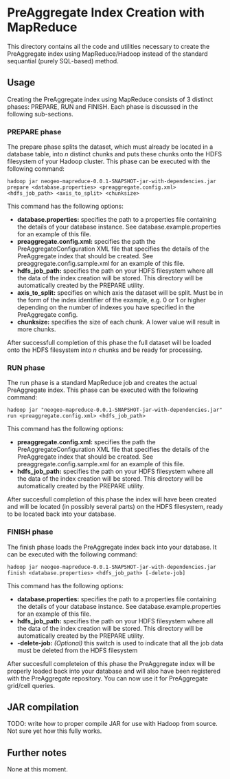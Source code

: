 # PreAggregate Index Creation with MapReduce

This directory contains all the code and utilities necessary to create the PreAggregate index using MapReduce/Hadoop instead of the standard sequantial (purely SQL-based) method.

## Usage
Creating the PreAggregate index using MapReduce consists of 3 distinct phases: PREPARE, RUN and FINISH. Each phase is discussed in the following sub-sections.

### PREPARE phase
The prepare phase splits the dataset, which must already be located in a database table, into *n* distinct chunks and puts these chunks onto the HDFS filesystem of your Hadoop cluster. This phase can be executed with the following command:

`hadoop jar neogeo-mapreduce-0.0.1-SNAPSHOT-jar-with-dependencies.jar prepare <database.properties> <preaggregate.config.xml> <hdfs_job_path> <axis_to_split> <chunksize>`

This command has the following options:

- **database.properties:** specifies the path to a properties file containing the details of your database instance. See database.example.properties for an example of this file.
- **preaggregate.config.xml:** specifies the path the PreAggregateConfiguration XML file that specifies the details of the PreAggregate index that should be created. See preaggregate.config.sample.xml for an example of this file.
- **hdfs_job_path:** specifies the path on your HDFS filesystem where all the data of the index creation will be stored. This directory will be automatically created by the PREPARE utility.
- **axis_to_split:** specifies on which axis the dataset will be split. Must be in the form of the index identifier of the example, e.g. 0 or 1 or higher depending on the number of indexes you have specified in the PreAggregate config.
- **chunksize:** specifies the size of each chunk. A lower value will result in more chunks.

After successfull completion of this phase the full dataset will be loaded onto the HDFS filesystem into *n* chunks and be ready for processing. 

### RUN phase
The run phase is a standard MapReduce job and creates the actual PreAggregate index. This phase can be executed with the following command:

`hadoop jar "neogeo-mapreduce-0.0.1-SNAPSHOT-jar-with-dependencies.jar" run <preaggregate.config.xml> <hdfs_job_path>`

This command has the following options:

- **preaggregate.config.xml:** specifies the path the PreAggregateConfiguration XML file that specifies the details of the PreAggregate index that should be created. See preaggregate.config.sample.xml for an example of this file.
- **hdfs_job_path:** specifies the path on your HDFS filesystem where all the data of the index creation will be stored. This directory will be automatically created by the PREPARE utility.

After succesfull completion of this phase the index will have been created and will be located (in possibly several parts) on the HDFS filesystem, ready to be located back into your database.

### FINISH phase
The finish phase loads the PreAggregate index back into your database. It can be executed with the following command:

`hadoop jar neogeo-mapreduce-0.0.1-SNAPSHOT-jar-with-dependencies.jar finish <database.properties> <hdfs_job_path> [-delete-job]`

This command has the following options:

- **database.properties:** specifies the path to a properties file containing the details of your database instance. See database.example.properties for an example of this file.
- **hdfs_job_path:** specifies the path on your HDFS filesystem where all the data of the index creation will be stored. This directory will be automatically created by the PREPARE utility.
- **-delete-job:** *(Optional)* this switch is used to indicate that all the job data must be deleted from the HDFS filesystem

After succesfull completeion of this phase the PreAggregate index will be properly loaded back into your database and will also have been registered with the PreAggregate repository. You can now use it for PreAggregate grid/cell queries.

## JAR compilation
TODO: write how to proper compile JAR for use with Hadoop from source. Not sure yet how this fully works.

## Further notes
None at this moment.
